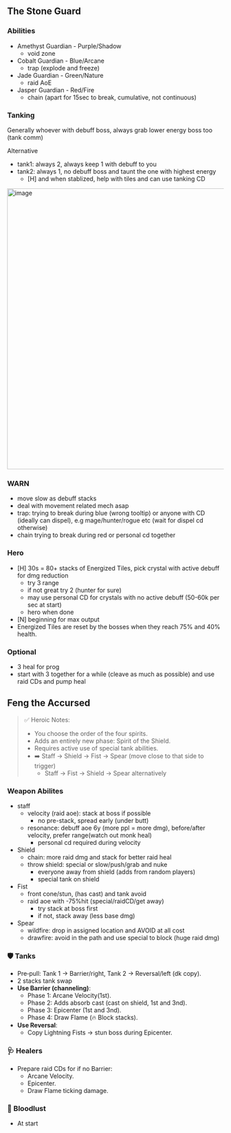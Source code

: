 ## The Stone Guard

### Abilities 
- Amethyst Guardian - Purple/Shadow
  - void zone
- Cobalt Guardian - Blue/Arcane
  - trap (explode and freeze)  
- Jade Guardian - Green/Nature
  - raid AoE
- Jasper Guardian - Red/Fire
  - chain (apart for 15sec to break, cumulative, not continuous)

### Tanking
Generally whoever with debuff boss, always grab lower energy boss too (tank comm)

Alternative
- tank1: always 2, always keep 1 with debuff to you
- tank2: always 1, no debuff boss and taunt the one with highest energy
  - [H] and when stablized, help with tiles and can use tanking CD

<img width="1090" height="652" alt="image" src="https://github.com/user-attachments/assets/fe87f473-c482-401f-9e87-0549d57f7bb4" />

### WARN
- move slow as debuff stacks
- deal with movement related mech asap
- trap: trying to break during blue (wrong tooltip) or anyone with CD (ideally can dispel), e.g mage/hunter/rogue etc (wait for dispel cd otherwise)
- chain trying to break during red or personal cd together

### Hero
- [H] 30s = 80+ stacks of Energized Tiles, pick crystal with active debuff for dmg reduction
  - try 3 range
  - if not great try 2 (hunter for sure)
  - may use personal CD for crystals with no active debuff (50-60k per sec at start)
  - hero when done  
- [N] beginning for max output
- Energized Tiles are reset by the bosses when they reach 75% and 40% health.

### Optional
- 3 heal for prog
- start with 3 together for a while (cleave as much as possible) and use raid CDs and pump heal

## Feng the Accursed

> ✅ Heroic Notes:
> - You choose the order of the four spirits.
> - Adds an entirely new phase: Spirit of the Shield.
> - Requires active use of special tank abilities.
> - ➡️ Staff → Shield → Fist → Spear (move close to that side to trigger)
>   - Staff → Fist → Shield → Spear alternatively

### Weapon Abilites
- staff
  - velocity (raid aoe): stack at boss if possible
    - no pre-stack, spread early (under butt)
  - resonance: debuff aoe 6y (more ppl = more dmg), before/after velocity, prefer range(watch out monk heal)
    - personal cd required during velocity
- Shield
  - chain: more raid dmg and stack for better raid heal
  - throw shield: special or slow/push/grab and nuke
    - everyone away from shield (adds from random players)
    - special tank on shield
- Fist
  - front cone/stun, (has cast) and tank avoid
  - raid aoe with -75%hit (special/raidCD/get away)
    - try stack at boss first
    - if not, stack away (less base dmg) 
- Spear
  - wildfire: drop in assigned location and AVOID at all cost
  - drawfire: avoid in the path and use special to block (huge raid dmg)   

### 🛡 Tanks
- Pre‑pull: Tank 1 → Barrier/right, Tank 2 → Reversal/left (dk copy).
- 2 stacks tank swap
- **Use Barrier (channeling)**:
  - Phase 1: Arcane Velocity(1st).
  - Phase 2: Adds absorb cast (cast on shield, 1st and 3nd).
  - Phase 3: Epicenter (1st and 3nd).
  - Phase 4: Draw Flame (🔥 Block stacks).
- **Use Reversal**:
  - Copy Lightning Fists → stun boss during Epicenter.

### 🩺 Healers
- Prepare raid CDs for if no Barrier:
  - Arcane Velocity.
  - Epicenter.
  - Draw Flame ticking damage.

### 🧃 Bloodlust
- At start
